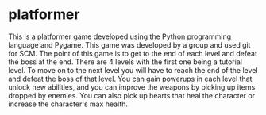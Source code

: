 # platformer
This is a platformer game developed using the Python programming language and Pygame. This game was developed by a group and used git for SCM. The point of this game is to get to the end of each level and defeat the boss at the end. There are 4 levels with the first one being a tutorial level. To move on to the next level you will have to reach the end of the level and defeat the boss of that level. You can gain powerups in each level that unlock new abilities, and you can improve the weapons by picking up items dropped by enemies. You can also pick up hearts that heal the character or increase the character's max health.
